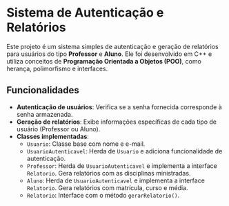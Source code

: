 # Sistema de Autenticação e Relatórios

Este projeto é um sistema simples de autenticação e geração de relatórios para usuários do tipo **Professor** e **Aluno**. Ele foi desenvolvido em C++ e utiliza conceitos de **Programação Orientada a Objetos (POO)**, como herança, polimorfismo e interfaces.

## Funcionalidades

- **Autenticação de usuários**: Verifica se a senha fornecida corresponde à senha armazenada.
- **Geração de relatórios**: Exibe informações específicas de cada tipo de usuário (Professor ou Aluno).
- **Classes implementadas**:
  - `Usuario`: Classe base com nome e e-mail.
  - `UsuarioAutenticavel`: Herda de `Usuario` e adiciona funcionalidade de autenticação.
  - `Professor`: Herda de `UsuarioAutenticavel` e implementa a interface `Relatorio`. Gera relatórios com as disciplinas ministradas.
  - `Aluno`: Herda de `UsuarioAutenticavel` e implementa a interface `Relatorio`. Gera relatórios com matrícula, curso e média.
  - `Relatorio`: Interface com o método `gerarRelatorio()`.
